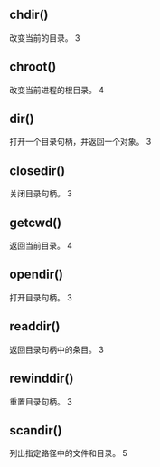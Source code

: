 
## chdir()

改变当前的目录。	3

## chroot()

改变当前进程的根目录。	4

## dir()

打开一个目录句柄，并返回一个对象。	3

## closedir()

关闭目录句柄。	3

## getcwd()

返回当前目录。	4

## opendir()

打开目录句柄。	3

## readdir()

返回目录句柄中的条目。	3

## rewinddir()

重置目录句柄。	3

## scandir()

列出指定路径中的文件和目录。	5
